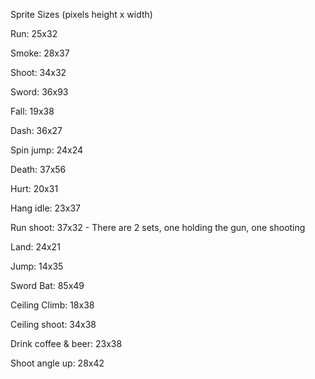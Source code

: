 Sprite Sizes (pixels height x width)

Run: 25x32

Smoke: 28x37

Shoot: 34x32

Sword: 36x93

Fall: 19x38

Dash: 36x27

Spin jump: 24x24

Death: 37x56

Hurt: 20x31

Hang idle: 23x37

Run shoot: 37x32 - There are 2 sets, one holding the gun, one shooting

Land: 24x21

Jump: 14x35

Sword Bat: 85x49

Ceiling Climb: 18x38

Ceiling shoot: 34x38

Drink coffee & beer: 23x38

Shoot angle up: 28x42

